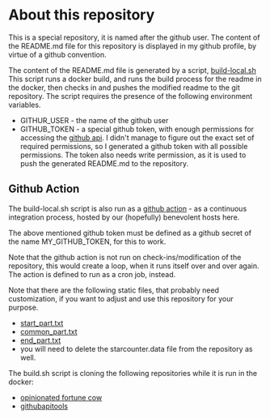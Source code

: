 # About this repository

This is a special repository, it is named after the github user. The content of the README.md file for this repository is displayed in my github profile, by virtue of a github convention.

The content of the README.md file is generated by a script, [build-local.sh](https://github.com/MoserMichael/MoserMichael/blob/master/build-local.sh)
This script runs a docker build, and runs the build process for the readme in the docker, then checks in and pushes the modified readme to the git repository. The script requires the presence of the following environment variables.

- GITHUR_USER -  the name of the github user
- GITHUB_TOKEN -  a special github token, with enough permissions for accessing the [github api](https://docs.github.com/en/rest). I didn't manage to figure out the exact set of required permissions, so I generated a github token with all possible permissions. The token also needs write permission, as it is used to push the generated README.md to the repository.

## Github Action 

The build-local.sh script is also run as a [github action](https://docs.github.com/en/actions/learn-github-actions/workflow-syntax-for-github-actions) - as a continuous integration process, hosted by our (hopefully) benevolent hosts here. 

The above mentioned github token must be defined as a github secret of the name MY_GITHUB_TOKEN, for this to work.

Note that the github action is not run on check-ins/modification of the repository, this would create a loop, when it runs itself over and over again. The action is defined to run as a cron job, instead.

Note that there are the following static files, that probably need customization, if you want to adjust and use this repository for your purpose.

- [start_part.txt](https://github.com/MoserMichael/MoserMichael/blob/master/start_part.txt)
- [common_part.txt](https://github.com/MoserMichael/MoserMichael/blob/master/common_part.txt)
- [end_part.txt](https://github.com/MoserMichael/MoserMichael/blob/master/end_part.txt)
- you will need to delete the starcounter.data file from the repository as well.

The build.sh script is cloning the following repositories while it is run in the docker:
- [opinionated fortune cow](https://github.com/MoserMichael/opinionated-fortune-cow)
- [githubapitools](https://github.com/MoserMichael/opinionated-fortune-cow)



